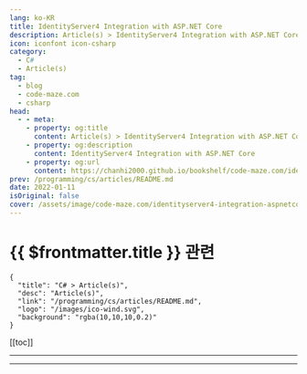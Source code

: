 ```yaml
---
lang: ko-KR
title: IdentityServer4 Integration with ASP.NET Core
description: Article(s) > IdentityServer4 Integration with ASP.NET Core
icon: iconfont icon-csharp
category: 
  - C#
  - Article(s)
tag: 
  - blog
  - code-maze.com
  - csharp
head:  
  - - meta:
    - property: og:title
      content: Article(s) > IdentityServer4 Integration with ASP.NET Core
    - property: og:description
      content: IdentityServer4 Integration with ASP.NET Core
    - property: og:url
      content: https://chanhi2000.github.io/bookshelf/code-maze.com/identityserver4-integration-aspnetcore.html
prev: /programming/cs/articles/README.md
date: 2022-01-11
isOriginal: false
cover: /assets/image/code-maze.com/identityserver4-integration-aspnetcore/banner.png
---
```


# {{ $frontmatter.title }} 관련

```component VPCard
{
  "title": "C# > Article(s)",
  "desc": "Article(s)",
  "link": "/programming/cs/articles/README.md",
  "logo": "/images/ico-wind.svg",
  "background": "rgba(10,10,10,0.2)"
}
```

[[toc]]

---

<SiteInfo
  name="IdentityServer4 Integration with ASP.NET Core"
  desc="In this article, we are going to learn about the IdentityServer4 Integration with ASP.NET Core project. We will learn about the flows and integration setup."
  url="https://code-maze.com/identityserver4-integration-aspnetcore/"
  logo="/assets/image/code-maze.com/favicon.png"
  preview="/assets/image/code-maze.com/identityserver4-integration-aspnetcore/banner.png"/>

<!-- TODO: 작성 -->

---

<TagLinks />